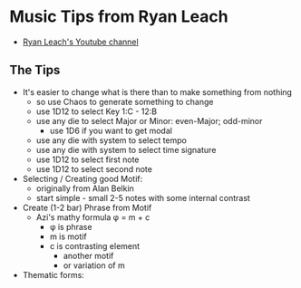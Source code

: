 # Music Tips from Ryan Leach
- [Ryan Leach's Youtube channel](https://www.youtube.com/c/RyanLeach)


## The Tips
- It's easier to change what is there than to make something from nothing
    - so use Chaos to generate something to change
    - use 1D12 to select Key 1:C - 12:B
    - use any die to select Major or Minor: even-Major; odd-minor
        - use 1D6 if you want to get modal
    - use any die with system to select tempo
    - use any die with system to select time signature
    - use 1D12 to select first note
    - use 1D12 to select second note
- Selecting / Creating good Motif:
    - originally from Alan Belkin
    - start simple - small 2-5 notes with some internal contrast
- Create (1-2 bar) Phrase from Motif
    - Azi's mathy formula &phi; = m + c
        - &phi; is phrase
        - m is motif
        - c is contrasting element
            - another motif
            - or variation of m
- Thematic forms:

